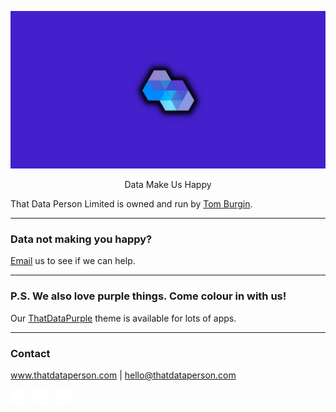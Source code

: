 ![That Data Person Limited](https://github.com/thatdataperson/.github/blob/main/profile/images/ThatDataPerson.Logo.Shadow.Purple.png?raw=true)
<p align="center">Data Make Us Happy</p>

That Data Person Limited is owned and run by [Tom Burgin](https://github.com/tgburgin).

---

### Data not making you happy?
[Email](mailto:hello@thatdataperson.com) us to see if we can help.

---

### P.S. We also love purple things. Come colour in with us!

Our [ThatDataPurple](https://github.com/thatdataperson/ThatDataPurple) theme is available for lots of apps.

---

### Contact

www.thatdataperson.com | hello@thatdataperson.com

[![LinkedIn](https://github.com/thatdataperson/.github/blob/main/profile/images/icons/24/linkedin.monochrome.png?raw=true)](https://www.linkedin.com/company/thatdataperson) &nbsp; [![Medium](https://github.com/thatdataperson/.github/blob/main/profile/images/icons/24/medium.monochrome.png?raw=true)](https://medium.com/@thatdataperson) &nbsp; [![Facebook](https://github.com/thatdataperson/.github/blob/main/profile/images/icons/24/facebook.monochrome.png?raw=true)](https://www.facebook.com/thatdataperson)
